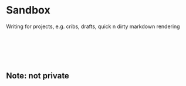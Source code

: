 # Sandbox

Writing for projects, e.g. cribs, drafts, quick n dirty markdown rendering
<br><br><br><br><br><br>
## Note: not private
